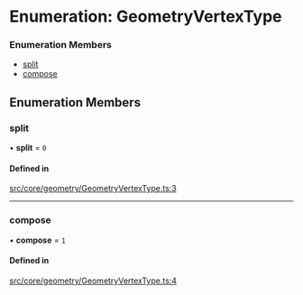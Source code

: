 # Enumeration: GeometryVertexType

### Enumeration Members

- [split](GeometryVertexType.md#split)
- [compose](GeometryVertexType.md#compose)

## Enumeration Members

### split

• **split** = ``0``

#### Defined in

[src/core/geometry/GeometryVertexType.ts:3](https://github.com/Orillusion/orillusion/blob/main/src/core/geometry/GeometryVertexType.ts#L3)

___

### compose

• **compose** = ``1``

#### Defined in

[src/core/geometry/GeometryVertexType.ts:4](https://github.com/Orillusion/orillusion/blob/main/src/core/geometry/GeometryVertexType.ts#L4)

